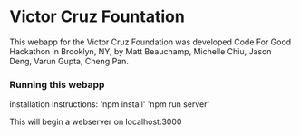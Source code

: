 # Victor Cruz Fountation

This webapp for the Victor Cruz Foundation was developed 
Code For Good Hackathon in Brooklyn, NY, by Matt Beauchamp, Michelle Chiu,
Jason Deng, Varun Gupta, Cheng Pan.

### Running this webapp
installation instructions:
'npm install'
'npm run server'

This will begin a webserver on localhost:3000

